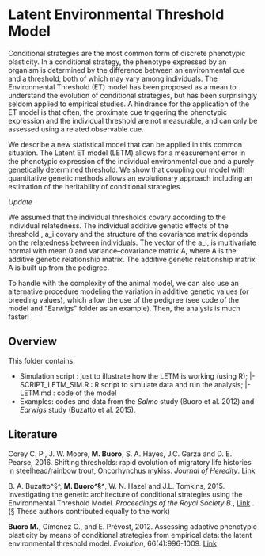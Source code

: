 Latent Environmental Threshold Model
====================================

Conditional strategies are the most common form of discrete phenotypic plasticity. In a conditional strategy, the phenotype expressed by an organism is determined by the difference between an environmental cue and a threshold, both of which may vary among individuals. The Environmental Threshold (ET) model has been proposed as a mean to understand the evolution of conditional strategies, but has been surprisingly seldom applied to empirical studies. A hindrance for the application of the ET model is that often, the proximate cue triggering the phenotypic expression and the individual threshold are not measurable, and can only be assessed using a related observable cue.   

We describe a new statistical model that can be applied in this common situation. The Latent ET model (LETM) allows for a measurement error in the phenotypic expression of the individual environmental cue and a purely genetically determined threshold. We show that coupling our model with quantitative genetic methods allows an evolutionary approach including an estimation of the heritability of conditional strategies.

*Update*

We assumed that the individual thresholds covary according to the individual relatedness. The individual additive genetic effects of the threshold , a_i covary and the structure of the covariance matrix depends on the relatedness between individuals. The vector of the a_i, is multivariate normal with mean 0 and variance–covariance matrix A, where  A  is the additive genetic relationship matrix. The additive genetic relationship matrix A is built up from the pedigree. 

To handle with the complexity of the animal model, we can also use an alternative procedure modeling the variation in additive genetic values (or breeding values), which allow the use of the pedigree (see code of the model and "Earwigs" folder as an example). Then, the analysis is much faster!


Overview
--------

This folder contains:

* Simulation script : just to illustrate how the LETM is working (using R);
	|-  SCRIPT_LETM_SIM.R : R script to simulate data and run the analysis;
	|-  LETM.md : code of the model
* Examples: codes and data from the *Salmo* study (Buoro et al. 2012) and *Earwigs* study (Buzatto et al. 2015). 



Literature
--------

Corey C. P., J. W. Moore, **M. Buoro**, S. A. Hayes, J.C. Garza and D. E. Pearse, 2016. Shifting thresholds: rapid evolution of migratory life histories in steelhead/rainbow trout, Oncorhynchus mykiss. *Journal of Heredity*. [Link](http://jhered.oxfordjournals.org/content/107/1/51.abstract)  

B. A. Buzatto^§^, **M. Buoro^§^**, W. N. Hazel and J.L. Tomkins, 2015. Investigating the genetic architecture of conditional strategies using the Environmental Threshold Model. *Proceedings of the Royal Society B.*,  [Link](http://rspb.royalsocietypublishing.org/content/282/1821/20152075) . (§ These authors contributed equally to the work)

**Buoro M.**, Gimenez O., and E. Prévost, 2012. Assessing adaptive phenotypic plasticity by means of conditional strategies from empirical data: the latent environmental threshold model. *Evolution*, 66(4):996-1009. [Link](http://onlinelibrary.wiley.com/doi/10.1111/j.1558-5646.2011.01484.x/abstract)  




